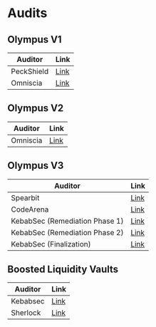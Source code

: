 # Audits

## Olympus V1

| Auditor    | Link                                                                                                                     |
| ---------- | ------------------------------------------------------------------------------------------------------------------------ |
| PeckShield | [Link](https://github.com/peckshield/publications/blob/master/audit_reports/PeckShield-Audit-Report-OlympusDAO-v1.0.pdf) |
| Omniscia   | [Link](https://omniscia.io/olympusdao-algorithmic-currency-protocol)                                                     |

## Olympus V2

| Auditor  | Link                                                 |
| -------- | ---------------------------------------------------- |
| Omniscia | [Link](https://omniscia.io/olympus-dao-protocol-v2/) |

## Olympus V3

| Auditor                        | Link                                                   |
| ------------------------------ | ------------------------------------------------------ |
| Spearbit                       | [Link](/OlympusDAO-1.pdf)                              |
| CodeArena                      | [Link](https://code4rena.com/reports/2022-08-olympus/) |
| KebabSec (Remediation Phase 1) | [Link](https://hackmd.io/tJdujc0gSICv06p_9GgeFQ)       |
| KebabSec (Remediation Phase 2) | [Link](https://hackmd.io/@12og4u7y8i/rk5PeIiEs)        |
| KebabSec (Finalization)        | [Link](https://hackmd.io/@12og4u7y8i/Sk56otcBs)        |

## Boosted Liquidity Vaults

| Auditor  | Link                                                                |
| -------- | ------------------------------------------------------------------- |
| Kebabsec | [Link](https://hackmd.io/@12og4u7y8i/HJVAPMlno)                     |
| Sherlock | [Link](/gitbook/assets/Olympus_Liquidity_Vaults_Audit_Report_1.pdf) |
